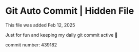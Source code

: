 # Git Auto Commit | Hidden File

This file was added Feb 12, 2025

Just for fun and keeping my daily git commit active 🤪

commit number: 439182

